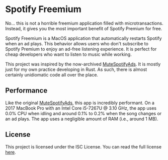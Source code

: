 # Spotify Freemium

No... this is not a horrible freemium application filled with microtransactions. Instead, it gives you the most important benefit of Spotify Premium for free.

Spotify Freemium is a MacOS application that automatically restarts Spotify when an ad plays. This behavior allows users who don't subscribe to Spotify Premium to enjoy an ad-free listening experience. It is perfect for cheap developers who want to listen to music while working.

This project was inspired by the now-archived [MuteSpotifyAds](https://github.com/simonmeusel/MuteSpotifyAds). It is mostly just for my own practice developing in Rust. As such, there is almost certainly unidiomatic code all over the place.

## Performance

Like the original [MuteSpotifyAds](https://github.com/simonmeusel/MuteSpotifyAds), this app is incredibly performant. On a 2017 MacBook Pro with an Intel Core i5-7267U @ 3.10 GHz, the app uses 0.0% CPU when idling and around 0.1% to 0.2% when the song changes or an ad plays. The app uses a negligible amount of RAM (i.e., around 1 MB).

## License

This project is licensed under the ISC License. You can read the full license [here](LICENSE.md).
